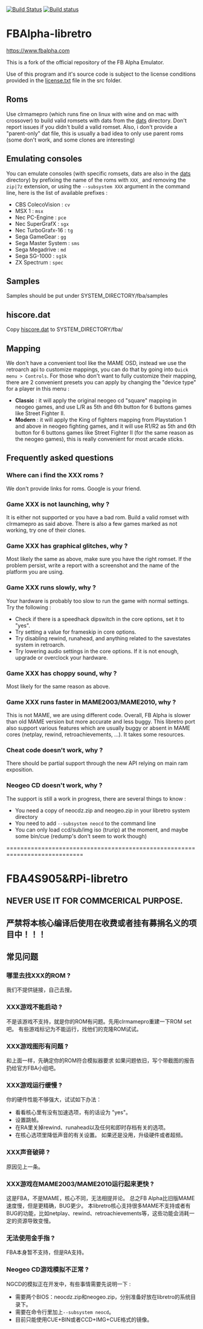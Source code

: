 [![Build Status](https://travis-ci.org/libretro/fbalpha.svg?branch=master)](https://travis-ci.org/libretro/fbalpha)
[![Build status](https://ci.appveyor.com/api/projects/status/bdj5xf7t3kgbk1p7/branch/master?svg=true)](https://ci.appveyor.com/project/bparker06/fbalpha/branch/master)

# FBAlpha-libretro
https://www.fbalpha.com

This is a fork of the official repository of the FB Alpha Emulator.

Use of this program and it's source code is subject to the license conditions provided in the [license.txt](src/license.txt) file in the src folder.

## Roms

Use clrmamepro (which runs fine on linux with wine and on mac with crossover) to build valid romsets with dats from the [dats](dats/) directory.
Don't report issues if you didn't build a valid romset.
Also, i don't provide a "parent-only" dat file, this is usually a bad idea to only use parent roms (some don't work, and some clones are interesting)

## Emulating consoles

You can emulate consoles (with specific romsets, dats are also in the [dats](dats/) directory) by prefixing the name of the roms with `XXX_` and removing the `zip|7z` extension, or using the `--subsystem XXX` argument in the command line, here is the list of available prefixes :
* CBS ColecoVision : `cv`
* MSX 1 : `msx`
* Nec PC-Engine : `pce`
* Nec SuperGrafX : `sgx`
* Nec TurboGrafx-16 : `tg`
* Sega GameGear : `gg`
* Sega Master System : `sms`
* Sega Megadrive : `md`
* Sega SG-1000 : `sg1k`
* ZX Spectrum : `spec`

## Samples

Samples should be put under SYSTEM_DIRECTORY/fba/samples

## hiscore.dat

Copy [hiscore.dat](metadata/hiscore.dat) to SYSTEM_DIRECTORY/fba/

## Mapping

We don't have a convenient tool like the MAME OSD, instead we use the retroarch api to customize mappings, you can do that by going into `Quick menu > Controls`.
For those who don't want to fully customize their mapping, there are 2 convenient presets you can apply by changing the "device type" for a player in this menu :
* **Classic** : it will apply the original neogeo cd "square" mapping in neogeo games, and use L/R as 5th and 6th button for 6 buttons games like Street Fighter II.
* **Modern** : it will apply the King of fighters mapping from Playstation 1 and above in neogeo fighting games, and it will use R1/R2 as 5th and 6th button for 6 buttons games like Street Fighter II (for the same reason as the neogeo games), this is really convenient for most arcade sticks.

## Frequently asked questions

### Where can i find the XXX roms ?
We don't provide links for roms. Google is your friend.

### Game XXX is not launching, why ?
It is either not supported or you have a bad rom. Build a valid romset with clrmamepro as said above.
There is also a few games marked as not working, try one of their clones.

### Game XXX has graphical glitches, why ?
Most likely the same as above, make sure you have the right romset.
If the problem persist, write a report with a screenshot and the name of the platform you are using.

### Game XXX runs slowly, why ?
Your hardware is probably too slow to run the game with normal settings. Try the following :
* Check if there is a speedhack dipswitch in the core options, set it to "yes".
* Try setting a value for frameskip in core options.
* Try disabling rewind, runahead, and anything related to the savestates system in retroarch.
* Try lowering audio settings in the core options.
If it is not enough, upgrade or overclock your hardware.

### Game XXX has choppy sound, why ?
Most likely for the same reason as above.

### Game XXX runs faster in MAME2003/MAME2010, why ?
This is not MAME, we are using different code. 
Overall, FB Alpha is slower than old MAME version but more accurate and less buggy.
This libretro port also support various features which are usually buggy or absent in MAME cores (netplay, rewind, retroachievements, ...). It takes some resources.

### Cheat code doesn't work, why ?
There should be partial support through the new API relying on main ram exposition.

### Neogeo CD doesn't work, why ?
The support is still a work in progress, there are several things to know :
* You need a copy of neocdz.zip and neogeo.zip in your libretro system directory
* You need to add `--subsystem neocd` to the command line
* You can only load ccd/sub/img iso (trurip) at the moment, and maybe some bin/cue (redump's don't seem to work though)

============================================================================

# FBA4S905&RPi-libretro

## NEVER USE IT FOR COMMCERICAL PURPOSE.

## 严禁将本核心编译后使用在收费或者挂有募捐名义的项目中！！！


## 常见问题

### 哪里去找XXX的ROM ?
我们不提供链接，自己去搜。

### XXX游戏不能启动 ?
不是该游戏不支持，就是你的ROM有问题。先用clrmamepro重建一下ROM set吧。
有些游戏标记为不能运行，找他们的克隆ROM试试。

### XXX游戏图形有问题 ?
和上面一样，先确定你的ROM符合模拟器要求
如果问题依旧，写个带截图的报告扔给官方FBA小组吧。

### XXX游戏运行缓慢 ?
你的硬件性能不够强大，试试如下办法：
* 看看核心里有没有加速选项，有的话设为 "yes"。
* 设置跳帧。
* 在RA里关掉rewind、runahead以及任何和即时存档有关的选项。
* 在核心选项里降低声音的有关设置。
如果还是没用，升级硬件或者超频。

### XXX声音破碎 ?
原因见上一条。

### XXX游戏在MAME2003/MAME2010运行起来更快 ?
这是FBA，不是MAME，核心不同，无法相提并论。 
总之FB Alpha比旧版MAME速度慢，但是更精确，BUG更少。 
本libretro核心支持很多MAME不支持或者有BUG的功能，比如netplay、rewind、retroachievements等，这些功能会消耗一定的资源导致变慢。

### 无法使用金手指 ?
FBA本身暂不支持，但是RA支持。

### Neogeo CD游戏模拟不正常 ?
NGCD的模拟正在开发中，有些事情需要先说明一下 :
* 需要两个BIOS：neocdz.zip和neogeo.zip，分别准备好放在libretro的系统目录下。
* 需要在命令行里加上`--subsystem neocd`。
* 目前只能使用CUE+BIN或者CCD+IMG+CUE格式的镜像。
